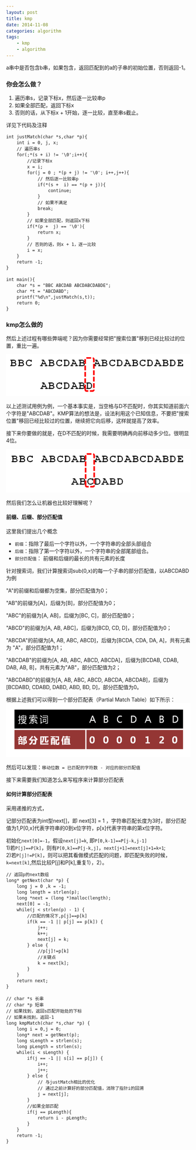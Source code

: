 ```yaml
---
layout: post
title: kmp
date: 2014-11-08
categories: algorithm
tags:
    - kmp 
    - algorithm
---
```


a串中是否包含b串，如果包含，返回匹配到的a的子串的初始位置，否则返回-1。

### 你会怎么做？

1.	遍历串s，记录下标x，然后逐一比较串p
2.	如果全部匹配，返回下标x
3.	否则的话，从下标x + 1开始，逐一比较，直至串s截止。

详见下代码及注释

	int justMatch(char *s,char *p){
	    int i = 0, j, x;
	    // 遍历串s
	    for(;*(s + i) != '\0';i++){
	        //记录下标x
	        x = i;
	        for(j = 0 ; *(p + j) != '\0'; i++,j++){
	            // 然后逐一比较串p
	            if(*(s +  i) == *(p + j)){
	                continue;
	            }
	            // 如果不满足
	            break;
	        }
	        // 如果全部匹配，则返回x下标
	        if(*(p +  j) == '\0'){
	            return x;
	        }
	        // 否则的话，则x + 1，逐一比较
	        i = x;
	    }
	    return -1;
	}

	int main(){
	    char *s = "BBC ABCDAB ABCDABCDABDE";
	    char *t = "ABCDABD";
	    printf("%d\n",justMatch(s,t));
	    return 0;
	}

### kmp怎么做的

然后上述过程有哪些弊端呢？因为你需要经常把"搜索位置"移到已经比较过的位置，重比一遍。

![kmp](/images/algorithm/kmp.png)

以上述测试用例为例，一个基本事实是，当空格与D不匹配时，你其实知道前面六个字符是"ABCDAB"。KMP算法的想法是，设法利用这个已知信息，不要把"搜索位置"移回已经比较过的位置，继续把它向后移，这样就提高了效率。

接下来你要做的就是，在D不匹配的时候，我需要明确再向前移动多少位。很明显4位。

![move](/images/algorithm/move.png)

然后我们怎么让机器也比较好理解呢？

#### 前缀、后缀、部分匹配值

这里我们提出几个概念

*	`前缀`：指除了最后一个字符以外，一个字符串的全部头部组合
*	`后缀`：指除了第一个字符以外，一个字符串的全部尾部组合。
*	`部分匹配值`： 前缀和后缀的最长的共有元素的长度

针对搜索词，我们计算搜索词sub(0,x)的每一个子串的部分匹配值，以ABCDABD为例

"A"的前缀和后缀都为空集，部分匹配值为0；

"AB"的前缀为[A]，后缀为[B]，部分匹配值为0；

"ABC"的前缀为[A, AB]，后缀为[BC, C]，部分匹配值0；

"ABCD"的前缀为[A, AB, ABC]，后缀为[BCD, CD, D]，部分匹配值为0；

"ABCDA"的前缀为[A, AB, ABC, ABCD]，后缀为[BCDA, CDA, DA, A]，共有元素为
"A"，部分匹配值为1；

"ABCDAB"的前缀为[A, AB, ABC, ABCD, ABCDA]，后缀为[BCDAB, CDAB, DAB, AB, B]，共有元素为"AB"，部分匹配值为2；

"ABCDABD"的前缀为[A, AB, ABC, ABCD, ABCDA, ABCDAB]，后缀为[BCDABD, CDABD, DABD, ABD, BD, D]，部分匹配值为0。

根据上述我们可以得到一个部分匹配表（Partial Match Table）如下所示：
![partial_match_table](/images/algorithm/partial_match_table.png)

然后可以发现：`移动位数 = 已匹配的字符数 - 对应的部分匹配值`

接下来需要我们知道怎么来写程序来计算部分匹配表

#### 如何计算部分匹配表

采用递推的方式，

记部分匹配表为int型next[]，即 next[3] = 1 ，字符串匹配长度为3时，部分匹配值为1,P[0,x]代表字符串的0到x位字符，p[x]代表字符串的第x位字符。

初始化`next[0]=-1`，假设`next[j]=k`, 即`P[0,k-1]==P[j-k,j-1]`  
1)若`P[j]==P[k]`，则有`P[0,k]==P[j-k,j]`，`next[j+1]=next[j]+1=k+1`;  
2)若`P[j]!=P[k]`，则可以把其看做模式匹配的问题，即匹配失败的时候，`k=next[k]`,然后比较P[j]和P[k],重复1），2）。

	// 返回p的next数组
	long* getNext(char *p) {
	    long j = 0 ,k = -1;
	    long length = strlen(p);
	    long *next = (long *)malloc(length);
	    next[0] = -1;
	    while(j < strlen(p) - 1) {
	        //匹配的情况下,p[j]==p[k]
	        if(k == -1 || p[j] == p[k]) {
	            j++;
	            k++;
	            next[j] = k;
	        } else {
	            //p[j]!=p[k]
	            //关键点
	            k = next[k];
	        }
	    }
	    return next;
	}

	// char *s 长串
	// char *p 短串
	// 如果找到，返回s匹配开始处的下标
	// 如果未找到，返回-1
	long kmpMatch(char *s,char *p) {
	    long i = 0,j = 0;
	    long* next = getNext(p);
	    long sLength = strlen(s);
	    long pLength = strlen(s);
	    while(i < sLength) {
	        if(j == -1 || s[i] == p[j]) {
	            i++;
	            j++;
	        } else {
	            // 与justMatch相比的优化
	            // 通过之前计算好的部分匹配值，消除了指针i的回溯
	            j = next[j];
	        }
	        //如果全部匹配
	        if(j == pLength){
	            return i - pLength;
	        }
	    }
	    return -1;
	}
